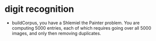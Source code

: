 # digit recognition

* buildCorpus, you have a Shlemiel the Painter problem. You are computing 5000 entries, each of
  which requires going over all 5000 images, and only then removing duplicates.
